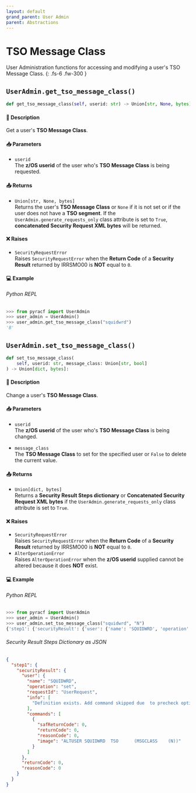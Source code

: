 ```yaml
---
layout: default
grand_parent: User Admin
parent: Abstractions
---
```


# TSO Message Class

User Administration functions for accessing and modifying a user's TSO Message Class. 
{: .fs-6 .fw-300 }

## `UserAdmin.get_tso_message_class()`

```python
def get_tso_message_class(self, userid: str) -> Union[str, None, bytes]:
```

#### 📄 Description

Get a user's **TSO Message Class**.

#### 📥 Parameters
* `userid`<br>
  The **z/OS userid** of the user who's **TSO Message Class** is being requested.

#### 📤 Returns
* `Union[str, None, bytes]`<br>
  Returns the user's **TSO Message Class** or `None` if it is not set or if the user does not have a **TSO segment**. If the `UserAdmin.generate_requests_only` class attribute is set to `True`, **concatenated Security Request XML bytes** will be returned.

#### ❌ Raises
* `SecurityRequestError`<br>
  Raises `SecurityRequestError` when the **Return Code** of a **Security Result** returned by IRRSMO00 is **NOT** equal to `0`.

#### 💻 Example

###### Python REPL
```python
>>> from pyracf import UserAdmin
>>> user_admin = UserAdmin()
>>> user_admin.get_tso_message_class("squidwrd")
'B'
```

## `UserAdmin.set_tso_message_class()`

```python
def set_tso_message_class(
    self, userid: str, message_class: Union[str, bool]
) -> Union[dict, bytes]:
```

#### 📄 Description

Change a user's **TSO Message Class**.

#### 📥 Parameters
* `userid`<br>
  The **z/OS userid** of the user who's **TSO Message Class** is being changed.

* `message_class`<br>
  The **TSO Message Class** to set for the specified user or `False` to delete the current value.

#### 📤 Returns
* `Union[dict, bytes]`<br>
  Returns a **Security Result Steps dictionary** or **Concatenated Security Request XML bytes** if the `UserAdmin.generate_requests_only` class attribute is set to `True`.

#### ❌ Raises
* `SecurityRequestError`<br>
  Raises `SecurityRequestError` when the **Return Code** of a **Security Result** returned by IRRSMO00 is **NOT** equal to `0`.
* `AlterOperationError`<br>
  Raises `AlterOperationError` when the **z/OS userid** supplied cannot be altered because it does **NOT** exist.

#### 💻 Example

###### Python REPL
```python
>>> from pyracf import UserAdmin
>>> user_admin = UserAdmin()
>>> user_admin.set_tso_message_class("squidwrd", "N")
{'step1': {'securityResult': {'user': {'name': 'SQUIDWRD', 'operation': 'set', 'requestId': 'UserRequest', 'info': ['Definition exists. Add command skipped due  to precheck option'], 'commands': [{'safReturnCode': 0, 'returnCode': 0, 'reasonCode': 0, 'image': 'ALTUSER SQUIDWRD  TSO      (MSGCLASS    (N))'}]}, 'returnCode': 0, 'reasonCode': 0}}}
```

###### Security Result Steps Dictionary as JSON
```json
{
  "step1": {
    "securityResult": {
      "user": {
        "name": "SQUIDWRD",
        "operation": "set",
        "requestId": "UserRequest",
        "info": [
          "Definition exists. Add command skipped due  to precheck option"
        ],
        "commands": [
          {
            "safReturnCode": 0,
            "returnCode": 0,
            "reasonCode": 0,
            "image": "ALTUSER SQUIDWRD  TSO      (MSGCLASS    (N))"
          }
        ]
      },
      "returnCode": 0,
      "reasonCode": 0
    }
  }
}
```